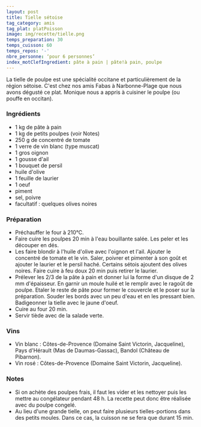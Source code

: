 ```yaml
---
layout: post
title: Tielle sétoise
tag_category: amis
tag_plat: platPoisson
image: img/recette/tielle.png
temps_preparation: 30
temps_cuisson: 60
temps_repos: '-'
nbre_personne: ‘pour 6 personnes’
index_motClefIngredient: pâte à pain | pâte!à pain, poulpe
---
```

La tielle de poulpe est une spécialité occitane et particulièrement de la région sétoise. C'est chez nos amis Fabas à Narbonne-Plage que nous avons dégusté ce plat. Monique nous a appris à cuisiner le poulpe (ou pouffe en occitan).

### Ingrédients
* 1 kg de pâte à pain
* 1 kg de petits poulpes (voir Notes)
* 250 g de concentré de tomate
* 1 verre de vin blanc (type muscat)
* 1 gros oignon
* 1 gousse d'ail
* 1 bouquet de persil
* huile d'olive
* 1 feuille de laurier
* 1 oeuf
* piment
* sel, poivre
* facultatif : quelques olives noires


### Préparation
* Préchauffer le four à 210°C.
* Faire cuire les poulpes 20 min à l'eau bouillante salée. Les peler et les découper en dés.  
* Les faire blondir à l'huile d'olive avec l'oignon et l'ail. Ajouter le concentré de tomate et le vin. Saler, poivrer et pimenter à son goût et ajouter le laurier et le persil haché. Certains sétois ajoutent des olives noires. Faire cuire à feu doux 20 min puis retirer le laurier.
* Prélever les 2/3 de la pâte à pain et donner lui la forme d'un disque de 2 mm d'épaisseur. En garnir un moule huilé et le remplir avec le ragoût de poulpe. Etaler le reste de pâte pour former le couvercle et le poser sur la préparation. Souder les bords avec un peu d'eau et en les pressant bien. Badigeonner la tielle avec le jaune d'oeuf.
* Cuire au four 20 min.
* Servir tiède avec de la salade verte.

### Vins
* Vin blanc : Côtes-de-Provence (Domaine Saint Victorin, Jacqueline), Pays d'Hérault (Mas de Daumas-Gassac), Bandol (Château de Pibarnon).
* Vin rosé : Côtes-de-Provence (Domaine Saint Victorin, Jacqueline).

### Notes
* Si on achète des poulpes frais, il faut les vider et les nettoyer puis les mettre au congélateur pendant 48 h. La recette peut donc être réalisée avec du poulpe congelé.
* Au lieu d'une grande tielle, on peut faire plusieurs tielles-portions dans des petits moules. Dans ce cas, la cuisson ne se fera que durant 15 min.
